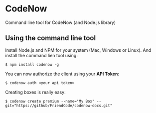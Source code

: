 CodeNow
=======

Command line tool for CodeNow (and Node.js library)

## Using the command line tool

Install Node.js and NPM for your system (Mac, Windows or Linux). And install the command lien tool using:

```
$ npm install codenow -g
```

You can now authorize the client using your **API Token**:

```
$ codenow auth <your api token>
```

Creating boxes is really easy:

```
$ codenow create premium --name="My Box" --git="https://github/FriendCode/codenow-docs.git"
```